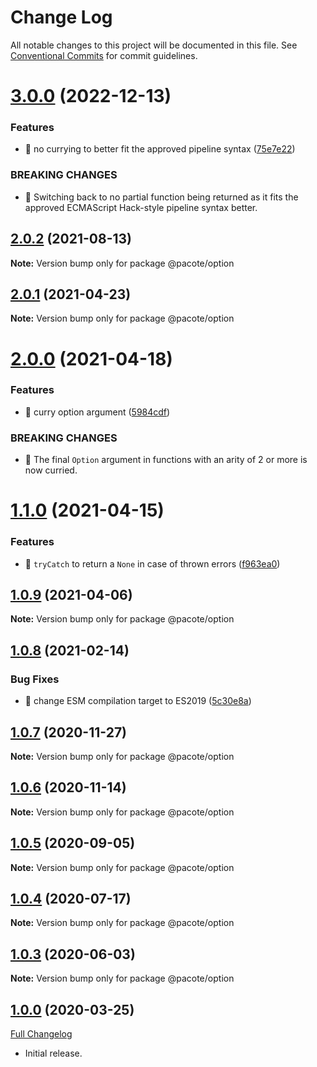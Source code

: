 # Change Log

All notable changes to this project will be documented in this file.
See [Conventional Commits](https://conventionalcommits.org) for commit guidelines.

# [3.0.0](https://github.com/PacoteJS/pacote/compare/@pacote/option@2.0.2...@pacote/option@3.0.0) (2022-12-13)

### Features

- 🎸 no currying to better fit the approved pipeline syntax ([75e7e22](https://github.com/PacoteJS/pacote/commit/75e7e228d418b4f39ac6cdad3ce55f6f42899832))

### BREAKING CHANGES

- 🧨 Switching back to no partial function being returned as it fits the
  approved ECMAScript Hack-style pipeline syntax better.

## [2.0.2](https://github.com/PacoteJS/pacote/compare/@pacote/option@2.0.1...@pacote/option@2.0.2) (2021-08-13)

**Note:** Version bump only for package @pacote/option

## [2.0.1](https://github.com/PacoteJS/pacote/compare/@pacote/option@2.0.0...@pacote/option@2.0.1) (2021-04-23)

**Note:** Version bump only for package @pacote/option

# [2.0.0](https://github.com/PacoteJS/pacote/compare/@pacote/option@1.1.0...@pacote/option@2.0.0) (2021-04-18)

### Features

- 🎸 curry option argument ([5984cdf](https://github.com/PacoteJS/pacote/commit/5984cdf945887c74351c4aa84b13e2cb5ffa79d6))

### BREAKING CHANGES

- 🧨 The final `Option` argument in functions with an arity of 2 or more is
  now curried.

# [1.1.0](https://github.com/PacoteJS/pacote/compare/@pacote/option@1.0.9...@pacote/option@1.1.0) (2021-04-15)

### Features

- 🎸 `tryCatch` to return a `None` in case of thrown errors ([f963ea0](https://github.com/PacoteJS/pacote/commit/f963ea0b872b60579b40129b0bcf66881970b720))

## [1.0.9](https://github.com/PacoteJS/pacote/compare/@pacote/option@1.0.8...@pacote/option@1.0.9) (2021-04-06)

**Note:** Version bump only for package @pacote/option

## [1.0.8](https://github.com/PacoteJS/pacote/compare/@pacote/option@1.0.7...@pacote/option@1.0.8) (2021-02-14)

### Bug Fixes

- 🐛 change ESM compilation target to ES2019 ([5c30e8a](https://github.com/PacoteJS/pacote/commit/5c30e8a5da41e1c5c394cbb21f64d2a5256817ea))

## [1.0.7](https://github.com/PacoteJS/pacote/compare/@pacote/option@1.0.6...@pacote/option@1.0.7) (2020-11-27)

**Note:** Version bump only for package @pacote/option

## [1.0.6](https://github.com/PacoteJS/pacote/compare/@pacote/option@1.0.5...@pacote/option@1.0.6) (2020-11-14)

**Note:** Version bump only for package @pacote/option

## [1.0.5](https://github.com/PacoteJS/pacote/compare/@pacote/option@1.0.4...@pacote/option@1.0.5) (2020-09-05)

**Note:** Version bump only for package @pacote/option

## [1.0.4](https://github.com/PacoteJS/pacote/compare/@pacote/option@1.0.3...@pacote/option@1.0.4) (2020-07-17)

**Note:** Version bump only for package @pacote/option

## [1.0.3](https://github.com/PacoteJS/pacote/compare/@pacote/option@1.0.2...@pacote/option@1.0.3) (2020-06-03)

**Note:** Version bump only for package @pacote/option

## [1.0.0](https://github.com/PacoteJS/pacote/tree/@pacote/option/1.0.0) (2020-03-25)

[Full Changelog](https://github.com/PacoteJS/pacote/compare/@pacote/option@0.0.0...@pacote/option@1.0.0)

- Initial release.
